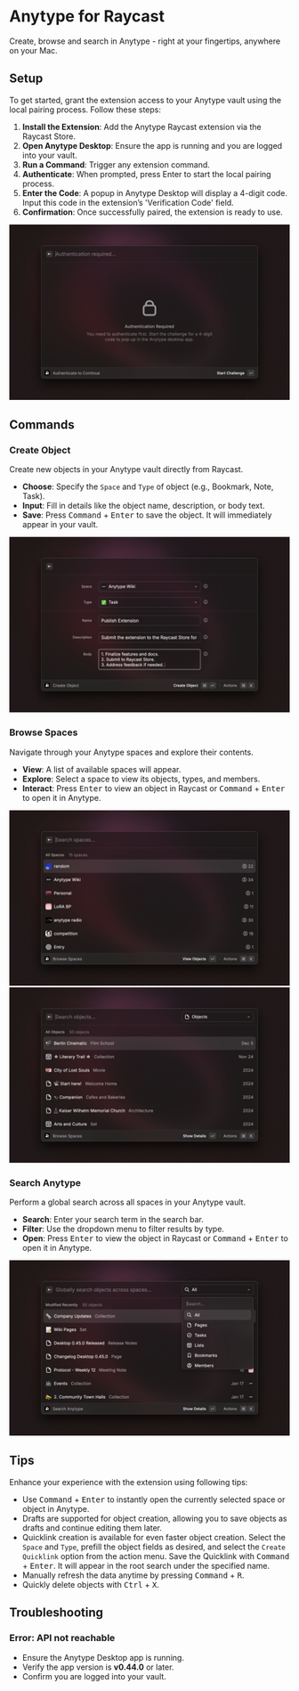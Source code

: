 # Anytype for Raycast

Create, browse and search in Anytype - right at your fingertips, anywhere on your Mac.

## Setup

To get started, grant the extension access to your Anytype vault using the local pairing process. Follow these steps:

1. **Install the Extension**: Add the Anytype Raycast extension via the Raycast Store.
2. **Open Anytype Desktop**: Ensure the app is running and you are logged into your vault.
3. **Run a Command**: Trigger any extension command.
4. **Authenticate**: When prompted, press Enter to start the local pairing process.
5. **Enter the Code**: A popup in Anytype Desktop will display a 4-digit code. Input this code in the extension’s 'Verification Code' field.
6. **Confirmation**: Once successfully paired, the extension is ready to use.

![Authenticate](./metadata/anytype-5.png)

## Commands

### Create Object

Create new objects in your Anytype vault directly from Raycast.

- **Choose**: Specify the `Space` and `Type` of object (e.g., Bookmark, Note, Task).
- **Input**: Fill in details like the object name, description, or body text.
- **Save**: Press <kbd>Command</kbd> + <kbd>Enter</kbd> to save the object. It will immediately appear in your vault.

![Create Object](./metadata/anytype-3.png)

### Browse Spaces

Navigate through your Anytype spaces and explore their contents.

- **View**: A list of available spaces will appear.
- **Explore**: Select a space to view its objects, types, and members.
- **Interact**: Press <kbd>Enter</kbd> to view an object in Raycast or <kbd>Command</kbd> + <kbd>Enter</kbd> to open it in Anytype.

![Browse Spaces](./metadata/anytype-1.png)
![Browse Objects](./metadata/anytype-2.png)

### Search Anytype

Perform a global search across all spaces in your Anytype vault.

- **Search**: Enter your search term in the search bar.
- **Filter**: Use the dropdown menu to filter results by type.
- **Open**: Press <kbd>Enter</kbd> to view the object in Raycast or <kbd>Command</kbd> + <kbd>Enter</kbd> to open it in Anytype.

![Search](./metadata/anytype-4.png)

## Tips

Enhance your experience with the extension using following tips:

- Use <kbd>Command</kbd> + <kbd>Enter</kbd> to instantly open the currently selected space or object in Anytype.
- Drafts are supported for object creation, allowing you to save objects as drafts and continue editing them later.
- Quicklink creation is available for even faster object creation. Select the `Space` and `Type`, prefill the object fields as desired, and select the `Create Quicklink` option from the action menu. Save the Quicklink with <kbd>Command</kbd> + <kbd>Enter</kbd>. It will appear in the root search under the specified name.
- Manually refresh the data anytime by pressing <kbd>Command</kbd> + <kbd>R</kbd>.
- Quickly delete objects with <kbd>Ctrl</kbd> + <kbd>X</kbd>.

## Troubleshooting

### Error: API not reachable

- Ensure the Anytype Desktop app is running.
- Verify the app version is **v0.44.0** or later.
- Confirm you are logged into your vault.
